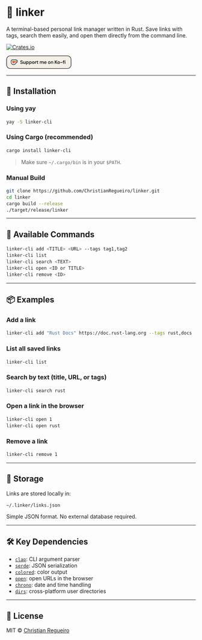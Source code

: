 # 🔗 linker

A terminal-based personal link manager written in Rust. Save links with tags, search them easily, and open them directly from the command line.

[![Crates.io](https://img.shields.io/crates/d/linker-cli)](https://crates.io/crates/linker-cli)

<a href="https://ko-fi.com/christianregueiro" target="_blank">
  <img src="docs/ko-fi-button.png" alt="Buy Me a Coffee" height="35"/>
</a>

---

## 🚀 Installation

### Using yay

```bash
yay -S linker-cli
```

### Using Cargo (recommended)

```bash
cargo install linker-cli
```

> Make sure `~/.cargo/bin` is in your `$PATH`.

### Manual Build

```bash
git clone https://github.com/ChristianRegueiro/linker.git
cd linker
cargo build --release
./target/release/linker
```

---

## 🧰 Available Commands

```bash
linker-cli add <TITLE> <URL> --tags tag1,tag2
linker-cli list
linker-cli search <TEXT>
linker-cli open <ID or TITLE>
linker-cli remove <ID>
```

---

## 📦 Examples

### Add a link

```bash
linker-cli add "Rust Docs" https://doc.rust-lang.org --tags rust,docs
```

### List all saved links

```bash
linker-cli list
```

### Search by text (title, URL, or tags)

```bash
linker-cli search rust
```

### Open a link in the browser

```bash
linker-cli open 1
linker-cli open rust
```

### Remove a link

```bash
linker-cli remove 1
```

---

## 📂 Storage

Links are stored locally in:

```
~/.linker/links.json
```

Simple JSON format. No external database required.

---

## 🛠 Key Dependencies

- [`clap`](https://crates.io/crates/clap): CLI argument parser
- [`serde`](https://crates.io/crates/serde): JSON serialization
- [`colored`](https://crates.io/crates/colored): color output
- [`open`](https://crates.io/crates/open): open URLs in the browser
- [`chrono`](https://crates.io/crates/chrono): date and time handling
- [`dirs`](https://crates.io/crates/dirs): cross-platform user directories

---

## 📜 License

MIT © [Christian Regueiro](https://github.com/ChristianRegueiro)
